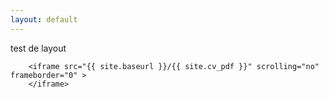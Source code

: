```yaml
---
layout: default
---
```

test de layout
<main style="">

        <iframe src="{{ site.baseurl }}/{{ site.cv_pdf }}" scrolling="no" frameborder="0" >
        </iframe>

</main>
